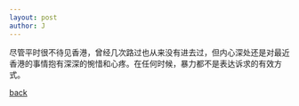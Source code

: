 ```yaml
---
layout: post
author: J
---
```


尽管平时很不待见香港，曾经几次路过也从来没有进去过，但内心深处还是对最近香港的事情抱有深深的惋惜和心疼。在任何时候，暴力都不是表达诉求的有效方式。

[back](https://yifanjiang.github.io/)
